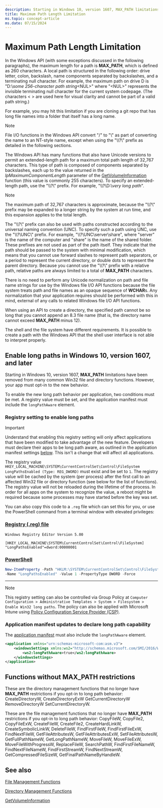 ```yaml
---
description: Starting in Windows 10, version 1607, MAX_PATH limitations have been removed from many common Win32 file and directory functions. However, your app must opt-in to support the new behavior.
title: Maximum Path Length Limitation
ms.topic: concept-article
ms.date: 07/15/2024
---
```


# Maximum Path Length Limitation

In the Windows API (with some exceptions discussed in the following paragraphs), the maximum length for a path is **MAX_PATH**, which is defined as 260 characters. A local path is structured in the following order: drive letter, colon, backslash, name components separated by backslashes, and a terminating null character. For example, the maximum path on drive D is "D:\\*some 256-character path string*&lt;NUL&gt;" where "&lt;NUL&gt;" represents the invisible terminating null character for the current system codepage. (The characters < > are used here for visual clarity and cannot be part of a valid path string.)

For example, you may hit this limitation if you are cloning a git repo that has long file names into a folder that itself has a long name.

> [!NOTE]
> File I/O functions in the Windows API convert "/" to "\\" as part of converting the name to an NT-style name, except when using the "\\\\?\\" prefix as detailed in the following sections.

The Windows API has many functions that also have Unicode versions to permit an extended-length path for a maximum total path length of 32,767 characters. This type of path is composed of components separated by backslashes, each up to the value returned in the *lpMaximumComponentLength* parameter of the [GetVolumeInformation](/windows/win32/api/FileAPI/nf-fileapi-getvolumeinformationa) function (this value is commonly 255 characters). To specify an extended-length path, use the "\\\\?\\" prefix. For example, "\\\\?\\D:\\*very long path*".

> [!NOTE]
> The maximum path of 32,767 characters is approximate, because the "\\\\?\\" prefix may be expanded to a longer string by the system at run time, and this expansion applies to the total length.

The "\\\\?\\" prefix can also be used with paths constructed according to the universal naming convention (UNC). To specify such a path using UNC, use the "\\\\?\\UNC\\" prefix. For example, "\\\\?\\UNC\\server\\share", where "server" is the name of the computer and "share" is the name of the shared folder. These prefixes are not used as part of the path itself. They indicate that the path should be passed to the system with minimal modification, which means that you cannot use forward slashes to represent path separators, or a period to represent the current directory, or double dots to represent the parent directory. Because you cannot use the "\\\\?\\" prefix with a relative path, relative paths are always limited to a total of **MAX_PATH** characters.

There is no need to perform any Unicode normalization on path and file name strings for use by the Windows file I/O API functions because the file system treats path and file names as an opaque sequence of **WCHAR**s. Any normalization that your application requires should be performed with this in mind, external of any calls to related Windows file I/O API functions.

When using an API to create a directory, the specified path cannot be so long that you cannot append an 8.3 file name (that is, the directory name cannot exceed **MAX_PATH** minus 12).

The shell and the file system have different requirements. It is possible to create a path with the Windows API that the shell user interface is not able to interpret properly.

## Enable long paths in Windows 10, version 1607, and later

Starting in Windows 10, version 1607, **MAX_PATH** limitations have been removed from many common Win32 file and directory functions. However, your app must opt-in to the new behavior.

To enable the new long path behavior per application, two conditions must be met. A registry value must be set, and the application manifest must include the `longPathAware` element.

### Registry setting to enable long paths

> [!IMPORTANT]
> Understand that enabling this registry setting will only affect applications that have been modified to take advantage of the new feature. Developers must declare their apps to be long path aware, as outlined in the application manifest settings [below](#application-manifest-updates-to-declare-long-path-capability). This isn't a change that will affect all applications.

The registry value `HKEY_LOCAL_MACHINE\SYSTEM\CurrentControlSet\Control\FileSystem LongPathsEnabled (Type: REG_DWORD)` must exist and be set to `1`. The registry value will be cached by the system (per process) after the first call to an affected Win32 file or directory function (see below for the list of functions). The registry value will not be reloaded during the lifetime of the process. In order for all apps on the system to recognize the value, a reboot might be required because some processes may have started before the key was set.

You can also copy this code to a `.reg` file which can set this for you, or use the PowerShell command from a terminal window with elevated privileges:

### [Registry (.reg) file](#tab/registry)

```console
Windows Registry Editor Version 5.00

[HKEY_LOCAL_MACHINE\SYSTEM\CurrentControlSet\Control\FileSystem]
"LongPathsEnabled"=dword:00000001
```

### [PowerShell](#tab/powershell)

```powershell
New-ItemProperty -Path "HKLM:\SYSTEM\CurrentControlSet\Control\FileSystem" `
-Name "LongPathsEnabled" -Value 1 -PropertyType DWORD -Force
```

---

> [!NOTE]  
> This registry setting can also be controlled via Group Policy at `Computer Configuration > Administrative Templates > System > Filesystem > Enable Win32 long paths`. The policy can also be applied with Microsoft Intune using [Policy Configuration Service Provider (CSP)](/windows/client-management/mdm/policy-configuration-service-provider).

### Application manifest updates to declare long path capability

The [application manifest](../sbscs/application-manifests.md) must also include the `longPathAware` element.

```XML
<application xmlns="urn:schemas-microsoft-com:asm.v3">
    <windowsSettings xmlns:ws2="http://schemas.microsoft.com/SMI/2016/WindowsSettings">
        <ws2:longPathAware>true</ws2:longPathAware>
    </windowsSettings>
</application>
```

## Functions without MAX_PATH restrictions

These are the directory management functions that no longer have **MAX_PATH** restrictions if you opt-in to long path behavior: CreateDirectoryW, CreateDirectoryExW GetCurrentDirectoryW RemoveDirectoryW SetCurrentDirectoryW.

These are the file management functions that no longer have **MAX_PATH** restrictions if you opt-in to long path behavior: CopyFileW, CopyFile2, CopyFileExW, CreateFileW, CreateFile2, CreateHardLinkW, CreateSymbolicLinkW, DeleteFileW, FindFirstFileW, FindFirstFileExW, FindNextFileW, GetFileAttributesW, GetFileAttributesExW, SetFileAttributesW, GetFullPathNameW, GetLongPathNameW, MoveFileW, MoveFileExW, MoveFileWithProgressW, ReplaceFileW, SearchPathW, FindFirstFileNameW, FindNextFileNameW, FindFirstStreamW, FindNextStreamW, GetCompressedFileSizeW, GetFinalPathNameByHandleW.

## See also

[File Management Functions](file-management-functions.md)

[Directory Management Functions](directory-management-functions.md)

[GetVolumeInformation](/windows/win32/api/FileAPI/nf-fileapi-getvolumeinformationa)
